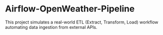 # Airflow-OpenWeather-Pipeline
This project simulates a real-world ETL (Extract, Transform, Load) workflow   automating data ingestion from external APIs.
